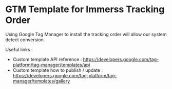 # GTM Template for Immerss Tracking Order
Using Google Tag Manager to install the tracking order will allow our system detect conversion.

Useful links : 
- Custom template API reference : https://developers.google.com/tag-platform/tag-manager/templates/api
- Custom template how to publish / update : https://developers.google.com/tag-platform/tag-manager/templates/gallery
